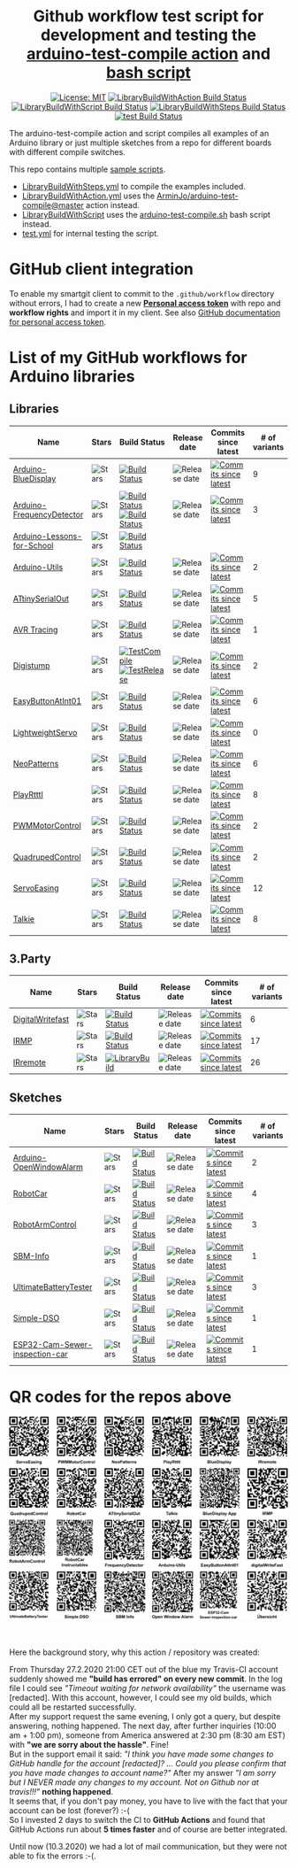 <div align = center>

# Github workflow test script for development and testing the [arduino-test-compile action](https://github.com/marketplace/actions/test-compile-for-arduino) and [bash script](https://github.com/ArminJo/arduino-test-compile)

[![License: MIT](https://img.shields.io/badge/License-MIT-blue.svg)](https://spdx.org/licenses/MIT.html)
[![LibraryBuildWithAction Build Status](https://github.com/ArminJo/Github-Actions/workflows/LibraryBuildWithAction/badge.svg)](https://github.com/ArminJo/Github-Actions/actions)
[![LibraryBuildWithScript Build Status](https://github.com/ArminJo/Github-Actions/workflows/LibraryBuildWithScript/badge.svg)](https://github.com/ArminJo/Github-Actions/actions)
[![LibraryBuildWithSteps Build Status](https://github.com/ArminJo/Github-Actions/workflows/LibraryBuildWithSteps/badge.svg)](https://github.com/ArminJo/Github-Actions/actions)
[![test Build Status](https://github.com/ArminJo/Github-Actions/workflows/test/badge.svg)](https://github.com/ArminJo/Github-Actions/actions)

</div>

The arduino-test-compile action and script compiles all examples of an Arduino library or just multiple sketches from a repo for different boards with different compile switches.<br/>

This repo contains multiple [sample scripts](https://github.com/ArminJo/Github-Actions/tree/master/.github/workflows).
- [LibraryBuildWithSteps.yml](https://raw.githubusercontent.com/ArminJo/Github-Actions/master/.github/workflows/LibraryBuildWithSteps.yml) to compile the examples included.
- [LibraryBuildWithAction.yml](https://raw.githubusercontent.com/ArminJo/Github-Actions/master/.github/workflows/LibraryBuildWithAction.yml) uses the [ArminJo/arduino-test-compile@master](https://github.com/ArminJo/arduino-test-compile) action instead.
- [LibraryBuildWithScript](https://raw.githubusercontent.com/ArminJo/Github-Actions/master/.github/workflows/LibraryBuildWithScript) uses the [arduino-test-compile.sh](https://github.com/ArminJo/arduino-test-compile/blob/master/arduino-test-compile.sh) bash script instead.
- [test.yml](https://github.com/ArminJo/Github-Actions/master/.github/workflows/test.yml) for internal testing the script.

# GitHub client integration
To enable my smartgit client to commit to the `.github/workflow` directory without errors, I had to create a new [**Personal access token**](https://github.com/settings/tokens) with repo and **workflow rights** and import it in my client. See also [GitHub documentation for personal access token](https://help.github.com/en/github/authenticating-to-github/creating-a-personal-access-token-for-the-command-line).

# List of my GitHub workflows for Arduino libraries
## Libraries
| Name | Stars | Build Status | Release date | Commits since latest | # of variants |
|-|-|-|-|-|-|
| [Arduino-BlueDisplay](https://github.com/ArminJo/Arduino-BlueDisplay) | ![Stars](https://img.shields.io/github/stars/ArminJo/Arduino-BlueDisplay?style=plastic) | [![Build Status](https://github.com/ArminJo/Arduino-BlueDisplay/workflows/LibraryBuild/badge.svg)](https://github.com/ArminJo/Arduino-BlueDisplay/actions) | ![Release date](https://img.shields.io/github/release-date/ArminJo/Arduino-BlueDisplay) | [![Commits since latest](https://img.shields.io/github/commits-since/ArminJo/Arduino-BlueDisplay/latest)](https://github.com/ArminJo/Arduino-BlueDisplay/commits/master) | 9 |
| [Arduino-FrequencyDetector](https://github.com/ArminJo/Arduino-FrequencyDetector) | ![Stars](https://img.shields.io/github/stars/ArminJo/Arduino-FrequencyDetector?style=plastic) | [![Build Status](https://github.com/ArminJo/Arduino-FrequencyDetector/workflows/LibraryBuildWithAction/badge.svg)](https://github.com/ArminJo/Arduino-FrequencyDetector/actions)<br/>[![Build Status](https://github.com/ArminJo/Arduino-FrequencyDetector/workflows/LibraryBuildWithScript/badge.svg)](https://github.com/ArminJo/Arduino-FrequencyDetector/actions) | ![Release date](https://img.shields.io/github/release-date/ArminJo/Arduino-FrequencyDetector) | [![Commits since latest](https://img.shields.io/github/commits-since/ArminJo/Arduino-FrequencyDetector/latest)](https://github.com/ArminJo/Arduino-FrequencyDetector/commits/master) | 3 |
| [Arduino-Lessons-for-School](https://github.com/ArminJo/Arduino-Lessons-for-School) | ![Stars](https://img.shields.io/github/stars/ArminJo/Arduino-Lessons-for-School?style=plastic) | [![Build Status](https://github.com/ArminJo/Arduino-Lessons-for-School/workflows/TestCompile/badge.svg)](https://github.com/ArminJo/Arduino-Lessons-for-School/actions) | | |
| [Arduino-Utils](https://github.com/ArminJo/Arduino-Utils) | ![Stars](https://img.shields.io/github/stars/ArminJo/Arduino-Utils?style=plastic) | [![Build Status](https://github.com/ArminJo/Arduino-Utils/workflows/LibraryBuild/badge.svg)](https://github.com/ArminJo/Arduino-Utils/actions) | ![Release date](https://img.shields.io/github/release-date/ArminJo/Arduino-Utils) | [![Commits since latest](https://img.shields.io/github/commits-since/ArminJo/Arduino-Utils/latest)](https://github.com/ArminJo/Arduino-Utils/commits/master) | 2 |
| [ATtinySerialOut](https://github.com/ArminJo/ATtinySerialOut) | ![Stars](https://img.shields.io/github/stars/ArminJo/ATtinySerialOut?style=plastic) | [![Build Status](https://github.com/ArminJo/ATtinySerialOut/workflows/LibraryBuild/badge.svg)](https://github.com/ArminJo/ATtinySerialOut/actions) | ![Release date](https://img.shields.io/github/release-date/ArminJo/ATtinySerialOut) | [![Commits since latest](https://img.shields.io/github/commits-since/ArminJo/ATtinySerialOut/latest)](https://github.com/ArminJo/ATtinySerialOut/commits/master) | 5 |
| [AVR Tracing](https://github.com/ArminJo/AvrTracing) | ![Stars](https://img.shields.io/github/stars/ArminJo/AvrTracing?style=plastic) | [![Build Status](https://github.com/ArminJo/AvrTracing/workflows/LibraryBuild/badge.svg)](https://github.com/ArminJo/AvrTracing/actions) | ![Release date](https://img.shields.io/github/release-date/ArminJo/AvrTracing) | [![Commits since latest](https://img.shields.io/github/commits-since/ArminJo/AvrTracing/latest)](https://github.com/ArminJo/AvrTracing/commits/master) | 1 |
| [Digistump](https://github.com/ArminJo/DigistumpArduino) | ![Stars](https://img.shields.io/github/stars/ArminJo/DigistumpArduino?style=plastic) | [![TestCompile](https://github.com/ArminJo/DigistumpArduino/workflows/TestCompile/badge.svg)](https://github.com/ArminJo/DigistumpArduino/actions)<br/>[![TestRelease](https://github.com/ArminJo/DigistumpArduino/workflows/TestRelease/badge.svg)](https://github.com/ArminJo/DigistumpArduino/actions) | ![Release date](https://img.shields.io/github/release-date/ArminJo/DigistumpArduino) | [![Commits since latest](https://img.shields.io/github/commits-since/ArminJo/DigistumpArduino/latest)](https://github.com/ArminJo/DigistumpArduino/commits/master) | 2 |
| [EasyButtonAtInt01](https://github.com/ArminJo/EasyButtonAtInt01) | ![Stars](https://img.shields.io/github/stars/ArminJo/EasyButtonAtInt01?style=plastic) | [![Build Status](https://github.com/ArminJo/EasyButtonAtInt01/workflows/LibraryBuild/badge.svg)](https://github.com/ArminJo/EasyButtonAtInt01/actions) | ![Release date](https://img.shields.io/github/release-date/ArminJo/EasyButtonAtInt01) | [![Commits since latest](https://img.shields.io/github/commits-since/ArminJo/EasyButtonAtInt01/latest)](https://github.com/ArminJo/EasyButtonAtInt01/commits/master) | 6 |
| [LightweightServo](https://github.com/ArminJo/LightweightServo) | ![Stars](https://img.shields.io/github/stars/ArminJo/LightweightServo?style=plastic) | [![Build Status](https://github.com/ArminJo/LightweightServo/workflows/LibraryBuild/badge.svg)](https://github.com/ArminJo/LightweightServo/actions) | ![Release date](https://img.shields.io/github/release-date/ArminJo/LightweightServo) | [![Commits since latest](https://img.shields.io/github/commits-since/ArminJo/LightweightServo/latest)](https://github.com/ArminJo/LightweightServo/commits/master) | 0 |
| [NeoPatterns](https://github.com/ArminJo/NeoPatterns) | ![Stars](https://img.shields.io/github/stars/ArminJo/NeoPatterns?style=plastic) | [![Build Status](https://github.com/ArminJo/NeoPatterns/workflows/LibraryBuild/badge.svg)](https://github.com/ArminJo/NeoPatterns/actions) | ![Release date](https://img.shields.io/github/release-date/ArminJo/NeoPatterns) | [![Commits since latest](https://img.shields.io/github/commits-since/ArminJo/NeoPatterns/latest)](https://github.com/ArminJo/NeoPatterns/commits/master) | 6 |
| [PlayRtttl](https://github.com/ArminJo/PlayRtttl) | ![Stars](https://img.shields.io/github/stars/ArminJo/PlayRtttl?style=plastic) | [![Build Status](https://github.com/ArminJo/PlayRtttl/workflows/LibraryBuild/badge.svg)](https://github.com/ArminJo/PlayRtttl/actions) | ![Release date](https://img.shields.io/github/release-date/ArminJo/PlayRtttl) | [![Commits since latest](https://img.shields.io/github/commits-since/ArminJo/PlayRtttl/latest)](https://github.com/ArminJo/PlayRtttl/commits/master) | 8 |
| [PWMMotorControl](https://github.com/ArminJo/PWMMotorControl) | ![Stars](https://img.shields.io/github/stars/ArminJo/PWMMotorControl?style=plastic) | [![Build Status](https://github.com/ArminJo/PWMMotorControl/workflows/LibraryBuild/badge.svg)](https://github.com/ArminJo/PWMMotorControl/actions) | ![Release date](https://img.shields.io/github/release-date/ArminJo/PWMMotorControl) | [![Commits since latest](https://img.shields.io/github/commits-since/ArminJo/PWMMotorControl/latest)](https://github.com/ArminJo/PWMMotorControl/commits/master) | 2 |
| [QuadrupedControl](https://github.com/ArminJo/QuadrupedControl) | ![Stars](https://img.shields.io/github/stars/ArminJo/QuadrupedControl?style=plastic) | [![Build Status](https://github.com/ArminJo/QuadrupedControl/workflows/LibraryBuild/badge.svg)](https://github.com/ArminJo/QuadrupedControl/actions) | ![Release date](https://img.shields.io/github/release-date/ArminJo/QuadrupedControl) | [![Commits since latest](https://img.shields.io/github/commits-since/ArminJo/QuadrupedControl/latest)](https://github.com/ArminJo/QuadrupedControl/commits/master) | 2 |
| [ServoEasing](https://github.com/ArminJo/ServoEasing) | ![Stars](https://img.shields.io/github/stars/ArminJo/ServoEasing?style=plastic) | [![Build Status](https://github.com/ArminJo/ServoEasing/workflows/LibraryBuild/badge.svg)](https://github.com/ArminJo/ServoEasing/actions) | ![Release date](https://img.shields.io/github/release-date/ArminJo/ServoEasing) | [![Commits since latest](https://img.shields.io/github/commits-since/ArminJo/ServoEasing/latest)](https://github.com/ArminJo/ServoEasing/commits/master) | 12 |
| [Talkie](https://github.com/ArminJo/Talkie) | ![Stars](https://img.shields.io/github/stars/ArminJo/Talkie?style=plastic) | [![Build Status](https://github.com/ArminJo/Talkie/workflows/LibraryBuild/badge.svg)](https://github.com/ArminJo/Talkie/actions) | ![Release date](https://img.shields.io/github/release-date/ArminJo/Talkie) | [![Commits since latest](https://img.shields.io/github/commits-since/ArminJo/Talkie/latest)](https://github.com/ArminJo/Talkie/commits/master) | 8 |


## 3.Party
| Name | Stars | Build Status | Release date | Commits since latest | # of variants |
|-|-|-|-|-|-|
| [DigitalWritefast](https://github.com/ArminJo/DigitalWritefast) | ![Stars](https://img.shields.io/github/stars/ArminJo/DigitalWritefast?style=plastic) | [![Build Status](https://github.com/ArminJo/DigitalWritefast/workflows/LibraryBuild/badge.svg)](https://github.com/ArminJo/DigitalWritefast/actions) | ![Release date](https://img.shields.io/github/release-date/ArminJo/DigitalWritefast) | [![Commits since latest](https://img.shields.io/github/commits-since/ArminJo/DigitalWritefast/latest)](https://github.com/ArminJo/DigitalWritefast/commits/master) | 6 |
| [IRMP](https://github.com/IRMP-org/IRMP) | ![Stars](https://img.shields.io/github/stars/IRMP-org/IRMP?style=plastic) | [![Build Status](https://github.com/IRMP-org/IRMP/workflows/LibraryBuild/badge.svg)](https://github.com/IRMP-org/IRMP/actions) | ![Release date](https://img.shields.io/github/release-date/IRMP-org/IRMP) | [![Commits since latest](https://img.shields.io/github/commits-since/IRMP-org/IRMP/latest)](https://github.com/IRMP-org/IRMP/commits/master) | 17 |
| [IRremote](https://github.com/Arduino-IRremote/Arduino-IRremote) | ![Stars](https://img.shields.io/github/stars/Arduino-IRremote/Arduino-IRremote?style=plastic) | [![LibraryBuild](https://github.com/Arduino-IRremote/Arduino-IRremote/workflows/LibraryBuild/badge.svg)](https://github.com/Arduino-IRremote/Arduino-IRremote/actions) |  ![Release date](https://img.shields.io/github/release-date/Arduino-IRremote/Arduino-IRremote) | [![Commits since latest](https://img.shields.io/github/commits-since/Arduino-IRremote/Arduino-IRremote/latest)](https://github.com/Arduino-IRremote/Arduino-IRremote/commits/master) | 26 |


## Sketches
| Name | Stars | Build Status | Release date | Commits since latest | # of variants |
|-|-|-|-|-|-|
| [Arduino-OpenWindowAlarm](https://github.com/ArminJo/Arduino-OpenWindowAlarm) | ![Stars](https://img.shields.io/github/stars/ArminJo/Arduino-OpenWindowAlarm?style=plastic) | [![Build Status](https://github.com/ArminJo/Arduino-OpenWindowAlarm/workflows/TestCompile/badge.svg)](https://github.com/ArminJo/Arduino-OpenWindowAlarm/actions) | ![Release date](https://img.shields.io/github/release-date/ArminJo/Arduino-OpenWindowAlarm) | [![Commits since latest](https://img.shields.io/github/commits-since/ArminJo/Arduino-OpenWindowAlarm/latest)](https://github.com/ArminJo/Arduino-OpenWindowAlarm/commits/master) | 2 |
| [RobotCar](https://github.com/ArminJo/Arduino-RobotCar) | ![Stars](https://img.shields.io/github/stars/ArminJo/Arduino-RobotCar?style=plastic) | [![Build Status](https://github.com/ArminJo/Arduino-RobotCar/workflows/TestCompile/badge.svg)](https://github.com/ArminJo/Arduino-RobotCar/actions) | ![Release date](https://img.shields.io/github/release-date/ArminJo/Arduino-RobotCar) | [![Commits since latest](https://img.shields.io/github/commits-since/ArminJo/Arduino-RobotCar/latest)](https://github.com/ArminJo/Arduino-RobotCar/commits/master) | 4 |
| [RobotArmControl](https://github.com/ArminJo/RobotArmControl) | ![Stars](https://img.shields.io/github/stars/ArminJo/RobotArmControl?style=plastic) | [![Build Status](https://github.com/ArminJo/RobotArmControl/workflows/TestCompile/badge.svg)](https://github.com/ArminJo/RobotArmControl/actions) | ![Release date](https://img.shields.io/github/release-date/ArminJo/RobotArmControl) | [![Commits since latest](https://img.shields.io/github/commits-since/ArminJo/RobotArmControl/latest)](https://github.com/ArminJo/RobotArmControl/commits/master) | 3 |
| [SBM-Info](https://github.com/ArminJo/Smart-Battery-Module-Info_For_Arduino) | ![Stars](https://img.shields.io/github/stars/ArminJo/Smart-Battery-Module-Info_For_Arduino?style=plastic) | [![Build Status](https://github.com/ArminJo/Smart-Battery-Module-Info_For_Arduino/workflows/TestCompile/badge.svg)](https://github.com/ArminJo/Smart-Battery-Module-Info_For_Arduino/actions) | ![Release date](https://img.shields.io/github/release-date/ArminJo/Smart-Battery-Module-Info_For_Arduino) | [![Commits since latest](https://img.shields.io/github/commits-since/ArminJo/Smart-Battery-Module-Info_For_Arduino/latest)](https://github.com/ArminJo/Smart-Battery-Module-Info_For_Arduino/commits/master) | 1 |
| [UltimateBatteryTester](https://github.com/ArminJo/Ultimate-Battery-Tester) | ![Stars](https://img.shields.io/github/stars/ArminJo/Ultimate-Battery-Tester?style=plastic) | [![Build Status](https://github.com/ArminJo/Ultimate-Battery-Tester/workflows/TestCompile/badge.svg)](https://github.com/ArminJo/Ultimate-Battery-Tester/actions) | ![Release date](https://img.shields.io/github/release-date/ArminJo/Ultimate-Battery-Tester) | [![Commits since latest](https://img.shields.io/github/commits-since/ArminJo/Ultimate-Battery-Tester/latest)](https://github.com/ArminJo/Ultimate-Battery-Tester/commits/master) | 3 |
| [Simple-DSO](https://github.com/ArminJo/Arduino-Simple-DSO) | ![Stars](https://img.shields.io/github/stars/ArminJo/Arduino-Simple-DSO?style=plastic) | [![Build Status](https://github.com/ArminJo/Arduino-Simple-DSO/workflows/TestCompile/badge.svg)](https://github.com/ArminJo/Arduino-Simple-DSO/actions) | ![Release date](https://img.shields.io/github/release-date/ArminJo/Arduino-Simple-DSO) | [![Commits since latest](https://img.shields.io/github/commits-since/ArminJo/Arduino-OpenWindowAlarm/latest)](https://github.com/ArminJo/Arduino-Simple-DSO/commits/master) | 1 |
| [ESP32-Cam-Sewer-inspection-car](https://github.com/ArminJo/ESP32-Cam-Sewer-inspection-car) | ![Stars](https://img.shields.io/github/stars/ArminJo/ESP32-Cam-Sewer-inspection-car?style=plastic) | [![Build Status](https://github.com/ArminJo/ESP32-Cam-Sewer-inspection-car/workflows/TestCompile/badge.svg)](https://github.com/ArminJo/ESP32-Cam-Sewer-inspection-car/actions) | ![Release date](https://img.shields.io/github/release-date/ArminJo/ESP32-Cam-Sewer-inspection-car) | [![Commits since latest](https://img.shields.io/github/commits-since/ArminJo/ESP32-Cam-Sewer-inspection-car/latest)](https://github.com/ArminJo/ESP32-Cam-Sewer-inspection-car/commits/master) | 1 |

# QR codes for the repos above
![QR codes](pictures/All-QR-Codes.png)

<br/><br/>Here the background story, why this action / repository was created:

From Thursday 27.2.2020 21:00 CET out of the blue my Travis-CI account suddenly showed me **"build has errored" on every new commit**.
In the log file I could see *"Timeout waiting for network availability"*  the username was [redacted].
With this account, however, I could see my old builds, which could all be restarted successfully.<br/>
After my support request the same evening, I only got a query, but despite answering, nothing happened.
The next day, after further inquiries (10:00 am + 1:00 pm), someone from America answered at 2:30 pm (8:30 am EST) with **"we are sorry about the hassle"**.
Fine!<br/>
But in the support email it said: *"I think you have made some changes to GitHub handle for the account [redacted]? ... Could you please confirm that you have made changes to account name?"*
After my answer *"I am sorry but I NEVER made any changes to my account. Not on Github nor at travis!!!"* **nothing happened**.<br/>
It seems that, if you don't pay money, you have to live with the fact that your account can be lost (forever?) :-(<br/>
So I invested 2 days to switch the CI to **GitHub Actions** and found that GitHub Actions run about **5 times faster** and of course are better integrated.

Until now (10.3.2020) we had a lot of mail communication, but they were not able to fix the errors :-(.

